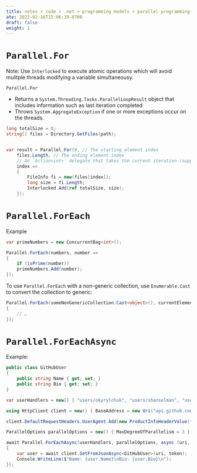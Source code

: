 ```yaml
---
title: notes > code > .net > programming models > parallel programming > parallel loops
ate: 2023-02-16T15:06:39-0700
draft: false
weight: 1
---
```

# `Parallel.For`
Note: Use `Interlocked` to execute atomic operations which will avoid mulitple threads modifying a variable simultaneousy.

`Parallel.For`
- Returns a `System.Threading.Tasks.ParallelLoopResult` object that includes information such as last iteration completed
- Throws `System.AggregateException` if one or more exceptions occur on the threads.
```cs
long totalSize = 0;
string[] files = Directory.GetFiles(path);


var result = Parallel.For(0, // The starting element index
    files.Length, // The ending element index
    // An `Action<int>` delegate that takes the current iteration (supplied by the runtime) as its value
    index => 
    {
        FileInfo fi = new(files[index]);
        long size = fi.Length;
        Interlocked.Add(ref totalSize, size);
    });
```
# `Parallel.ForEach`
Example
```cs
var primeNumbers = new ConcurrentBag<int>();

Parallel.ForEach(numbers, number =>
{
    if (isPrime(number))
    primeNumbers.Add(number);
});
```
To use `Parallel.ForEach` with a non-generic collection, use `Enumerable.Cast` to convert the collection to generic:
```cs
Parallel.ForEach(someNonGenericCollection.Cast<object>(), currentElement =>
{
    // …
});
```
# `Parallel.ForEachAsync`
Example:
```cs
public class GitHubUser
{
    public string Name { get; set; }
    public string Bio { get; set; }
}

var userHandlers = new[] { "users/okyrylchuk", "users/shanselman", "users/jaredpar", "users/davidfowl" };

using HttpClient client = new() { BaseAddress = new Uri("api.github.com") };

client.DefaultRequestHeaders.UserAgent.Add(new ProductInfoHeaderValue("DotNet", "6"));

ParallelOptions parallelOptions = new() { MaxDegreeOfParallelism = 3 };

await Parallel.ForEachAsync(userHandlers, parallelOptions, async (uri, token) =>
{
    var user = await client.GetFromJsonAsync<GitHubUser>(uri, token);
    Console.WriteLine($"Name: {user.Name}\nBio: {user.Bio}\n");
});
```
